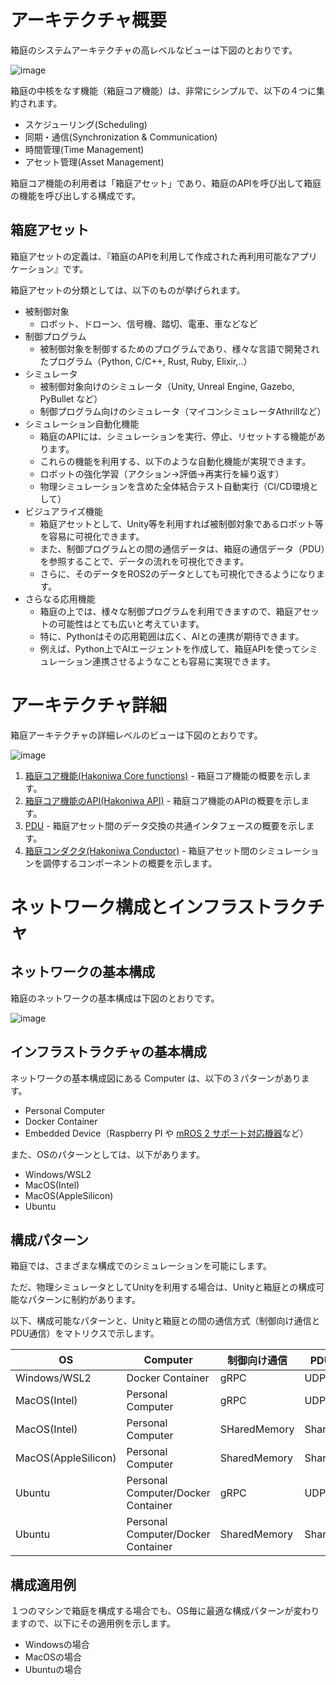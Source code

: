 # アーキテクチャ概要

箱庭のシステムアーキテクチャの高レベルなビューは下図のとおりです。

![image](https://github.com/toppers/hakoniwa-document/assets/164193/9f6206c8-fbaa-41f2-8938-f9fe544c0958)

箱庭の中核をなす機能（箱庭コア機能）は、非常にシンプルで、以下の４つに集約されます。

* スケジューリング(Scheduling)
* 同期・通信(Synchronization & Communication)
* 時間管理(Time Management)
* アセット管理(Asset Management)

箱庭コア機能の利用者は「箱庭アセット」であり、箱庭のAPIを呼び出して箱庭の機能を呼び出しする構成です。

## 箱庭アセット

箱庭アセットの定義は、『箱庭のAPIを利用して作成された再利用可能なアプリケーション』です。

箱庭アセットの分類としては、以下のものが挙げられます。

* 被制御対象
  * ロボット、ドローン、信号機、踏切、電車、車などなど
* 制御プログラム
  * 被制御対象を制御するためのプログラムであり、様々な言語で開発されたプログラム（Python, C/C++, Rust, Ruby, Elixir,..）
* シミュレータ
  * 被制御対象向けのシミュレータ（Unity, Unreal Engine, Gazebo, PyBullet など）
  * 制御プログラム向けのシミュレータ（マイコンシミュレータAthrillなど）
* シミュレーション自動化機能
  * 箱庭のAPIには、シミュレーションを実行、停止、リセットする機能があります。
  * これらの機能を利用する、以下のような自動化機能が実現できます。
  * ロボットの強化学習（アクション→評価→再実行を繰り返す）
  * 物理シミュレーションを含めた全体結合テスト自動実行（CI/CD環境として）
* ビジュアライズ機能
  * 箱庭アセットとして、Unity等を利用すれば被制御対象であるロボット等を容易に可視化できます。
  * また、制御プログラムとの間の通信データは、箱庭の通信データ（PDU）を参照することで、データの流れを可視化できます。
  * さらに、そのデータをROS2のデータとしても可視化できるようになります。
* さらなる応用機能
  * 箱庭の上では、様々な制御プログラムを利用できますので、箱庭アセットの可能性はとても広いと考えています。
  * 特に、Pythonはその応用範囲は広く、AIとの連携が期待できます。
  * 例えば、Python上でAIエージェントを作成して、箱庭APIを使ってシミュレーション連携させるようなことも容易に実現できます。

# アーキテクチャ詳細

箱庭アーキテクチャの詳細レベルのビューは下図のとおりです。

![image](https://github.com/toppers/hakoniwa-document/assets/164193/1729d782-791d-4b37-9b63-67bf304a4141)

1. [箱庭コア機能(Hakoniwa Core functions)](https://github.com/toppers/hakoniwa-document/blob/main/architecture/README-core.md) - 箱庭コア機能の概要を示します。
2. [箱庭コア機能のAPI(Hakoniwa API)](https://github.com/toppers/hakoniwa-document/blob/main/architecture/README-api.md) - 箱庭コア機能のAPIの概要を示します。
3. [PDU](https://github.com/toppers/hakoniwa-document/blob/main/architecture/README-pdu.md) - 箱庭アセット間のデータ交換の共通インタフェースの概要を示します。
4. [箱庭コンダクタ(Hakoniwa Conductor)](https://github.com/toppers/hakoniwa-document/blob/main/architecture/README-conductor.md) - 箱庭アセット間のシミュレーションを調停するコンポーネントの概要を示します。

# ネットワーク構成とインフラストラクチャ

## ネットワークの基本構成

箱庭のネットワークの基本構成は下図のとおりです。

![image](https://github.com/toppers/hakoniwa-document/assets/164193/94eacd63-816b-4413-abfa-a50139c5f3a0)

## インフラストラクチャの基本構成

ネットワークの基本構成図にある Computer は、以下の３パターンがあります。

* Personal Computer
* Docker Container
* Embedded Device（Raspberry PI や [mROS 2 サポート対応機器](https://github.com/mROS-base/mros2#supported-platform)など）

また、OSのパターンとしては、以下があります。

* Windows/WSL2
* MacOS(Intel)
* MacOS(AppleSilicon)
* Ubuntu

## 構成パターン

箱庭では、さまざまな構成でのシミュレーションを可能にします。

ただ、物理シミュレータとしてUnityを利用する場合は、Unityと箱庭との構成可能なパターンに制約があります。

以下、構成可能なパターンと、Unityと箱庭との間の通信方式（制御向け通信とPDU通信）をマトリクスで示します。

| OS | Computer | 制御向け通信 | PDU通信方式 |
|----------|----------|----------|----------|
| Windows/WSL2 | Docker Container | gRPC | UDP, MQTT |
| MacOS(Intel)  | Personal Computer | gRPC | UDP, MQTT |
| MacOS(Intel)  | Personal Computer | SHaredMemory | SharedMemory |
| MacOS(AppleSilicon)  | Personal Computer  | SharedMemory | SharedMemory |
| Ubuntu | Personal Computer/Docker Container | gRPC | UDP, MQTT |
| Ubuntu | Personal Computer/Docker Container | SharedMemory | SharedMemory |



## 構成適用例

１つのマシンで箱庭を構成する場合でも、OS毎に最適な構成パターンが変わりますので、以下にその適用例を示します。

* Windowsの場合
* MacOSの場合
* Ubuntuの場合
